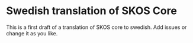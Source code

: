 Swedish translation of SKOS Core
================================

This is a first draft of a translation of SKOS core to swedish. Add issues or change it as you like.
